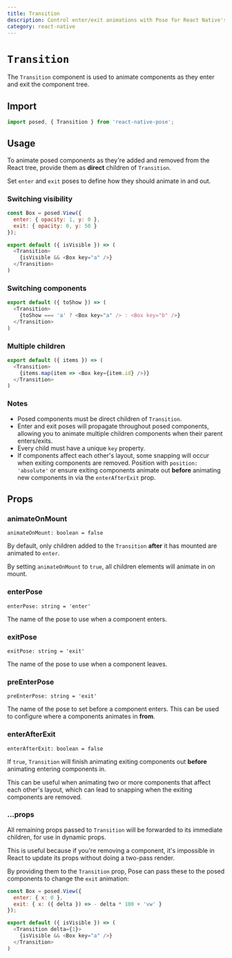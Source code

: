 ```yaml
---
title: Transition
description: Control enter/exit animations with Pose for React Native's Transition component
category: react-native
---
```


# `Transition`

The `Transition` component is used to animate components as they enter and exit the component tree.

<TOC />

## Import

```javascript
import posed, { Transition } from 'react-native-pose';
```

## Usage

To animate posed components as they're added and removed from the React tree, provide them as **direct** children of `Transition`.

Set `enter` and `exit` poses to define how they should animate in and out.

### Switching visibility

```javascript
const Box = posed.View({
  enter: { opacity: 1, y: 0 },
  exit: { opacity: 0, y: 50 }
});

export default ({ isVisible }) => (
  <Transition>
    {isVisible && <Box key="a" />}
  </Transition>
)
```

### Switching components

```javascript
export default ({ toShow }) => (
  <Transition>
    {toShow === 'a' ? <Box key="a" /> : <Box key="b" />}
  </Transition>
)
```

### Multiple children

```javascript
export default ({ items }) => (
  <Transition>
    {items.map(item => <Box key={item.id} />)}
  </Transition>
)
```

### Notes

- Posed components must be direct children of `Transition`.
- Enter and exit poses will propagate throughout posed components, allowing you to animate multiple children components when their parent enters/exits.
- Every child must have a unique `key` property.
- If components affect each other's layout, some snapping will occur when exiting components are removed. Position with `position: 'absolute'` or ensure exiting components animate out **before** animating new components in via the `enterAfterExit` prop. 

## Props

### animateOnMount

`animateOnMount: boolean = false`

By default, only children added to the `Transition` **after** it has mounted are animated to `enter`.

By setting `animateOnMount` to `true`, all children elements will animate in on mount.

### enterPose

`enterPose: string = 'enter'`

The name of the pose to use when a component enters.

### exitPose

`exitPose: string = 'exit'`

The name of the pose to use when a component leaves.

### preEnterPose

`preEnterPose: string = 'exit'`

The name of the pose to set before a component enters. This can be used to configure where a components animates in **from**.

### enterAfterExit

`enterAfterExit: boolean = false`

If `true`, `Transition` will finish animating exiting components out **before** animating entering components in.

This can be useful when animating two or more components that affect each other's layout, which can lead to snapping when the exiting components are removed.

### ...props

All remaining props passed to `Transition` will be forwarded to its immediate children, for use in dynamic props.

This is useful because if you're removing a component, it's impossible in React to update its props without doing a two-pass render.

By providing them to the `Transition` prop, Pose can pass these to the posed components to change the `exit` animation:

```javascript
const Box = posed.View({
  enter: { x: 0 },
  exit: { x: ({ delta }) => - delta * 100 + 'vw' }
});

export default ({ isVisible }) => (
  <Transition delta={1}>
    {isVisible && <Box key="a" />}
  </Transition>
)
```
